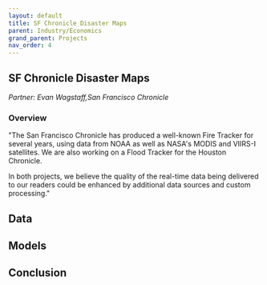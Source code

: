 ```yaml
---
layout: default
title: SF Chronicle Disaster Maps
parent: Industry/Economics
grand_parent: Projects 
nav_order: 4
---
```



## SF Chronicle Disaster Maps
*Partner: Evan Wagstaff,San Francisco Chronicle*

### Overview

"The San Francisco Chronicle has produced a well-known Fire Tracker for several years, using data from NOAA as well as NASA's MODIS and VIIRS-I satellites. We are also working on a Flood Tracker for the Houston Chronicle. 

In both projects, we believe the quality of the real-time data being delivered to our readers could be enhanced by additional data sources and custom processing."

## Data

## Models

## Conclusion


```python

```